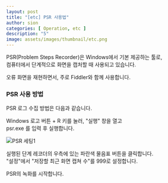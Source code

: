```yaml
---
layout: post
title: "[etc] PSR 사용법"
author: sion
categories: [ Operation, etc ]
description: "5"
image: assets/images/thumbnail/etc.png
---
```


PSR(Problem Steps Recorder)은 Windows에서 기본 제공하는 툴로,  
컴퓨터에서 단계적으로 화면을 캡처할 때 사용되고 있습니다.

오류 화면을 재현하면서, 주로 Fiddler와 함께 사용합니다.


### PSR 사용 방법

PSR 로그 수집 방법은 다음과 같습니다.

Windows 로고 버튼 + R 키를 눌러, "실행" 창을 열고  
psr.exe 를 입력 후 실행합니다.  

<img src="{{site.baseurl}}/assets/images/5/1.png" title="PSR 세팅1">

실행된 단계 레코더의 우측에 있는 파란색 물음표 버튼을 클릭합니다.  
"설정"에서 "저장할 최근 화면 캡쳐 수"를 999로 설정합니다.  

PSR의 녹화를 시작합니다.




